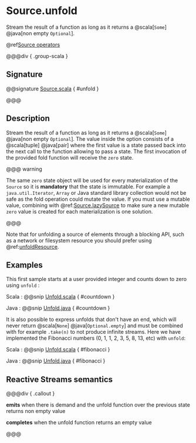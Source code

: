 # Source.unfold

Stream the result of a function as long as it returns a @scala[`Some`] @java[non empty `Optional`].

@ref[Source operators](../index.md#source-operators)

@@@div { .group-scala }

## Signature

@@signature [Source.scala](/akka-stream/src/main/scala/akka/stream/scaladsl/Source.scala) { #unfold }

@@@

## Description

Stream the result of a function as long as it returns a @scala[`Some`] @java[non empty `Optional`]. The value inside the option consists of a @scala[tuple] @java[pair] where the first value is a state passed back into the next call to the function allowing to pass a state. The first invocation of the provided fold function will receive the `zero` state. 

@@@ warning

The same `zero` state object will be used for every materialization of the `Source` so it is **mandatory** that the state is immutable. For example a `java.util.Iterator`, `Array` or Java standard library collection would not be safe as the fold operation could mutate the value. If you must use a mutable value, combining with @ref:[Source.lazySource](lazySource.md) to make sure a new mutable `zero` value is created for each materialization is one solution.

@@@

Note that for unfolding a source of elements through a blocking API, such as a network or filesystem resource you should prefer using @ref:[unfoldResource](unfoldResource.md).

## Examples

This first sample starts at a user provided integer and counts down to zero using `unfold` :

Scala
 :   @@snip [Unfold.scala](/akka-docs/src/test/scala/docs/stream/operators/source/Unfold.scala) { #countdown }
 
Java
 :   @@snip [Unfold.java](/akka-docs/src/test/java/jdocs/stream/operators/source/Unfold.java) { #countdown }


It is also possible to express unfolds that don't have an end, which will never return @scala[`None`] @java[`Optional.empty`] and must be combined with for example `.take(n)` to not produce infinite streams. Here we have implemented the Fibonacci numbers (0, 1, 1, 2, 3, 5, 8, 13, etc) with `unfold`:

Scala
 :   @@snip [Unfold.scala](/akka-docs/src/test/scala/docs/stream/operators/source/Unfold.scala) { #fibonacci }
 
Java
 :   @@snip [Unfold.java](/akka-docs/src/test/java/jdocs/stream/operators/source/Unfold.java) { #fibonacci }


## Reactive Streams semantics

@@@div { .callout }

**emits** when there is demand and the unfold function over the previous state returns non empty value

**completes** when the unfold function returns an empty value

@@@

